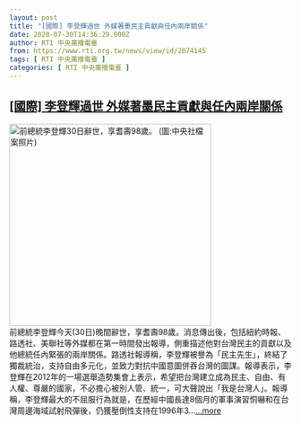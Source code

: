 ```yaml
---
layout: post
title: "[國際] 李登輝過世 外媒著墨民主貢獻與任內兩岸關係"
date: 2020-07-30T14:36:29.000Z
author: RTI 中央廣播電臺
from: https://www.rti.org.tw/news/view/id/2074145
tags: [ RTI 中央廣播電臺 ]
categories: [ RTI 中央廣播電臺 ]
---
```

<!--1596119789000-->
[[國際] 李登輝過世 外媒著墨民主貢獻與任內兩岸關係](https://www.rti.org.tw/news/view/id/2074145)
------

<div>
<img src="https://static.rti.org.tw/assets/thumbnails/2020/07/30/b3426eef9f7bd08d46aa212f4041b50b.jpg" width="360" alt="前總統李登輝30日辭世，享耆壽98歲。 (圖:中央社檔案照片)" title="前總統李登輝30日辭世，享耆壽98歲。 (圖:中央社檔案照片)"><br>前總統李登輝今天(30日)晚間辭世，享耆壽98歲。消息傳出後，包括紐約時報、路透社、美聯社等外媒都在第一時間發出報導，側重描述他對台灣民主的貢獻以及他總統任內緊張的兩岸關係。路透社報導稱，李登輝被譽為「民主先生」，終結了獨裁統治，支持自由多元化，並致力對抗中國意圖併吞台灣的圖謀。報導表示，李登輝在2012年的一場選舉造勢集會上表示，希望把台灣建立成為民主、自由、有人權、尊嚴的國家，不必擔心被別人管、統一，可大聲說出「我是台灣人」。報導稱，李登輝最大的不屈服行為就是，在歷經中國長達8個月的軍事演習恫嚇和在台灣周邊海域試射飛彈後，仍獲壓倒性支持在1996年3...<a target="_blank" href="https://www.rti.org.tw/news/view/id/2074145">...more</a>
</div>
